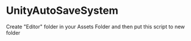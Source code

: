 # UnityAutoSaveSystem
Create "Editor" folder in your Assets Folder and then put this script to new folder
